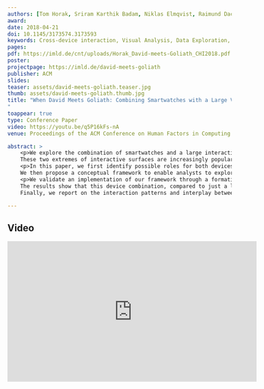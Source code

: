 ```yaml
---
authors: [Tom Horak, Sriram Karthik Badam, Niklas Elmqvist, Raimund Dachselt]
award:
date: 2018-04-21
doi: 10.1145/3173574.3173593
keywords: Cross-device interaction, Visual Analysis, Data Exploration, Multi-Display Environment, Large Display, Smartwatch
pages:
pdf: https://imld.de/cnt/uploads/Horak_David-meets-Goliath_CHI2018.pdf
poster:
projectpage: https://imld.de/david-meets-goliath
publisher: ACM
slides:
teaser: assets/david-meets-goliath.teaser.jpg
thumb: assets/david-meets-goliath.thumb.jpg
title: "When David Meets Goliath: Combining Smartwatches with a Large Vertical Display for Visual Data Exploration
"
toappear: true
type: Conference Paper
video: https://youtu.be/q5P16kFs-nA
venue: Proceedings of the ACM Conference on Human Factors in Computing Systems

abstract: >
    <p>We explore the combination of smartwatches and a large interactive display to support visual data analysis.
    These two extremes of interactive surfaces are increasingly popular, but feature different characteristics—display and input modalities, personal/public use, performance, and portability.</p>
    <p>In this paper, we first identify possible roles for both devices and the interplay between them through an example scenario.
    We then propose a conceptual framework to enable analysts to explore data items, track interaction histories, and alter visualization configurations through mechanisms using both devices in combination.</p>
    <p>We validate an implementation of our framework through a formative evaluation and a user study.
    The results show that this device combination, compared to just a large display, allows users to develop complex insights more fluidly by leveraging the roles of the two devices.
    Finally, we report on the interaction patterns and interplay between the devices for visual exploration as observed during our study.</p>

---
```


## Video
<iframe width="560" height="315" src="https://www.youtube.com/embed/q5P16kFs-nA" frameborder="0" gesture="media" allow="encrypted-media" allowfullscreen></iframe>

